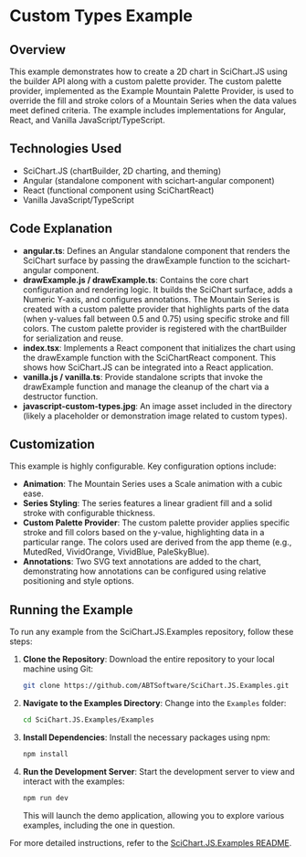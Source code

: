 # Custom Types Example

## Overview

This example demonstrates how to create a 2D chart in SciChart.JS using the builder API along with a custom palette provider. The custom palette provider, implemented as the Example Mountain Palette Provider, is used to override the fill and stroke colors of a Mountain Series when the data values meet defined criteria. The example includes implementations for Angular, React, and Vanilla JavaScript/TypeScript.

## Technologies Used

-   SciChart.JS (chartBuilder, 2D charting, and theming)
-   Angular (standalone component with scichart-angular component)
-   React (functional component using SciChartReact)
-   Vanilla JavaScript/TypeScript

## Code Explanation

-   **angular.ts**: Defines an Angular standalone component that renders the SciChart surface by passing the drawExample function to the scichart-angular component.
-   **drawExample.js / drawExample.ts**: Contains the core chart configuration and rendering logic. It builds the SciChart surface, adds a Numeric Y-axis, and configures annotations. The Mountain Series is created with a custom palette provider that highlights parts of the data (when y-values fall between 0.5 and 0.75) using specific stroke and fill colors. The custom palette provider is registered with the chartBuilder for serialization and reuse.
-   **index.tsx**: Implements a React component that initializes the chart using the drawExample function with the SciChartReact component. This shows how SciChart.JS can be integrated into a React application.
-   **vanilla.js / vanilla.ts**: Provide standalone scripts that invoke the drawExample function and manage the cleanup of the chart via a destructor function.
-   **javascript-custom-types.jpg**: An image asset included in the directory (likely a placeholder or demonstration image related to custom types).

## Customization

This example is highly configurable. Key configuration options include:

-   **Animation**: The Mountain Series uses a Scale animation with a cubic ease.
-   **Series Styling**: The series features a linear gradient fill and a solid stroke with configurable thickness.
-   **Custom Palette Provider**: The custom palette provider applies specific stroke and fill colors based on the y-value, highlighting data in a particular range. The colors used are derived from the app theme (e.g., MutedRed, VividOrange, VividBlue, PaleSkyBlue).
-   **Annotations**: Two SVG text annotations are added to the chart, demonstrating how annotations can be configured using relative positioning and style options.

## Running the Example

To run any example from the SciChart.JS.Examples repository, follow these steps:

1. **Clone the Repository**: Download the entire repository to your local machine using Git:

    ```bash
    git clone https://github.com/ABTSoftware/SciChart.JS.Examples.git
    ```

2. **Navigate to the Examples Directory**: Change into the `Examples` folder:

    ```bash
    cd SciChart.JS.Examples/Examples
    ```

3. **Install Dependencies**: Install the necessary packages using npm:

    ```bash
    npm install
    ```

4. **Run the Development Server**: Start the development server to view and interact with the examples:

    ```bash
    npm run dev
    ```

    This will launch the demo application, allowing you to explore various examples, including the one in question.

For more detailed instructions, refer to the [SciChart.JS.Examples README](https://github.com/ABTSoftware/SciChart.JS.Examples/blob/master/README.md).
